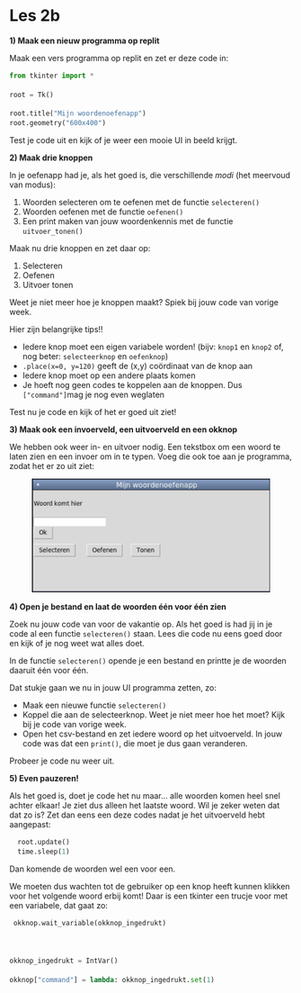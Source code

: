 # Les 2b

**1) Maak een nieuw programma op replit**

Maak een vers programma op replit en zet er deze code in:

```python
from tkinter import *

root = Tk()

root.title("Mijn woordenoefenapp")
root.geometry("600x400")
```

Test je code uit en kijk of je weer een mooie UI in beeld krijgt.

**2) Maak drie knoppen**

In je oefenapp had je, als het goed is, die verschillende _modi_ (het meervoud van modus):

1. Woorden selecteren om te oefenen met de functie `selecteren()`
2. Woorden oefenen met de functie `oefenen()`
3. Een print maken van jouw woordenkennis met de functie `uitvoer_tonen()`

Maak nu drie knoppen en zet daar op:

1. Selecteren
2. Oefenen
3. Uitvoer tonen

Weet je niet meer hoe je knoppen maakt? Spiek bij jouw code van vorige week.&#x20;

Hier zijn belangrijke tips!!

* Iedere knop moet een eigen variabele worden! (bijv: `knop1` en `knop2` of, nog beter: `selecteerknop` en `oefenknop`)
* `.place(x=0, y=120)` geeft de (x,y) coördinaat van de knop aan
* Iedere knop moet op een andere plaats komen
* Je hoeft nog geen codes te koppelen aan de knoppen. Dus `["command"]`mag je nog even weglaten

Test nu je code en kijk of het er goed uit ziet!&#x20;

**3) Maak ook een invoerveld, een uitvoerveld en een okknop**

We hebben ook weer in- en uitvoer nodig. Een tekstbox om een woord te laten zien en een invoer om in te typen. Voeg die ook toe aan je programma, zodat het er zo uit ziet:

<figure><img src="../../.gitbook/assets/image (17).png" alt=""><figcaption></figcaption></figure>

**4) Open je bestand en laat de woorden één voor één zien**

Zoek nu jouw code van voor de vakantie op. Als het goed is had jij in je code al een functie `selecteren()` staan. Lees die code nu eens goed door en kijk of je nog weet wat alles doet.

In de functie `selecteren()` opende je een bestand en printte je de woorden daaruit één voor één.

Dat stukje gaan we nu in jouw UI programma zetten, zo:

* Maak een nieuwe functie `selecteren()`
* Koppel die aan de selecteerknop. Weet je niet meer hoe het moet? Kijk bij je code van vorige week.
* Open het csv-bestand en zet iedere woord op het uitvoerveld. In jouw code was dat een `print()`, die moet je dus gaan veranderen.

Probeer je code nu weer uit.

**5) Even pauzeren!**

Als het goed is, doet je code het nu maar... alle woorden komen heel snel achter elkaar! Je ziet dus alleen het laatste woord. Wil je zeker weten dat dat zo is? Zet dan eens een deze codes nadat je het uitvoerveld hebt aangepast:

```python
  root.update()
  time.sleep(1)
```

Dan komende de woorden wel een voor een.

We moeten dus wachten tot de gebruiker op een knop heeft kunnen klikken voor het volgende woord erbij komt! Daar is een tkinter een trucje voor met een variabele, dat gaat zo:

```python
 okknop.wait_variable(okknop_ingedrukt)



okknop_ingedrukt = IntVar()

okknop["command"] = lambda: okknop_ingedrukt.set(1)
```
